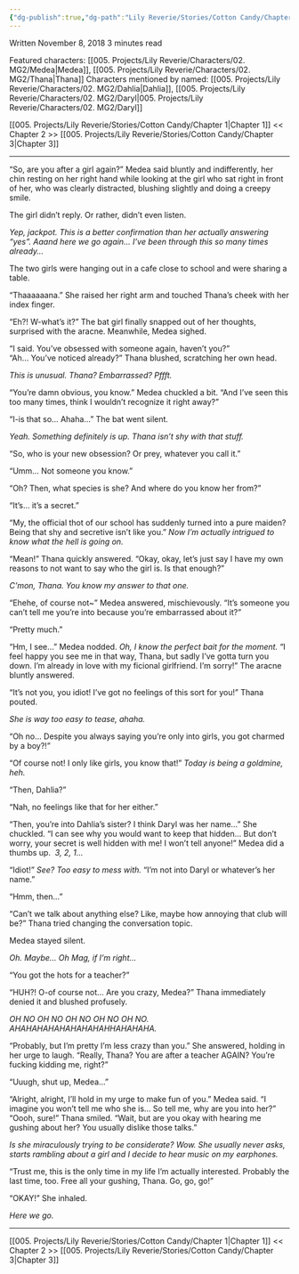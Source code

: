 ```yaml
---
{"dg-publish":true,"dg-path":"Lily Reverie/Stories/Cotton Candy/Chapter 2.md","permalink":"/lily-reverie/stories/cotton-candy/chapter-2/","created":"2024-01-22T20:49:58.061-03:00","updated":"2024-01-22T20:49:58.061-03:00"}
---
```


Written November 8, 2018
3 minutes read

Featured characters: [[005. Projects/Lily Reverie/Characters/02. MG2/Medea\|Medea]], [[005. Projects/Lily Reverie/Characters/02. MG2/Thana\|Thana]]
Characters mentioned by named: [[005. Projects/Lily Reverie/Characters/02. MG2/Dahlia\|Dahlia]], [[005. Projects/Lily Reverie/Characters/02. MG2/Daryl\|005. Projects/Lily Reverie/Characters/02. MG2/Daryl]]

[[005. Projects/Lily Reverie/Stories/Cotton Candy/Chapter 1\|Chapter 1]] << Chapter 2 >> [[005. Projects/Lily Reverie/Stories/Cotton Candy/Chapter 3\|Chapter 3]]

---
  
“So, are you after a girl again?” Medea said bluntly and indifferently, her chin resting on her right hand while looking at the girl who sat right in front of her, who was clearly distracted, blushing slightly and doing a creepy smile.

The girl didn’t reply. Or rather, didn’t even listen.

_Yep, jackpot. This is a better confirmation than her actually answering “yes”. Aaand here we go again… I’ve been through this so many times already…_

The two girls were hanging out in a cafe close to school and were sharing a table.

“Thaaaaaana.” She raised her right arm and touched Thana’s cheek with her index finger.

“Eh?! W-what’s it?” The bat girl finally snapped out of her thoughts, surprised with the aracne. Meanwhile, Medea sighed.

“I said. You’ve obsessed with someone again, haven’t you?”  
“Ah… You’ve noticed already?” Thana blushed, scratching her own head.

_This is unusual. Thana? Embarrassed? Pffft._

“You’re damn obvious, you know.” Medea chuckled a bit. “And I’ve seen this too many times, think I wouldn’t recognize it right away?”

“I-is that so… Ahaha…” The bat went silent.

_Yeah. Something definitely is up. Thana isn’t shy with that stuff._

“So, who is your new obsession? Or prey, whatever you call it.”

“Umm… Not someone you know.”

“Oh? Then, what species is she? And where do you know her from?”

“It’s… it’s a secret.”

“My, the official thot of our school has suddenly turned into a pure maiden? Being that shy and secretive isn’t like you.” _Now I’m actually intrigued to know what the hell is going on._

“Mean!” Thana quickly answered. “Okay, okay, let’s just say I have my own reasons to not want to say who the girl is. Is that enough?”

_C’mon, Thana. You know my answer to that one._

“Ehehe, of course not~” Medea answered, mischievously. “It’s someone you can’t tell me you’re into because you’re embarrassed about it?”

“Pretty much.”

“Hm, I see…” Medea nodded. _Oh, I know the perfect bait for the moment._ “I feel happy you see me in that way, Thana, but sadly I’ve gotta turn you down. I’m already in love with my ficional girlfriend. I’m sorry!” The aracne bluntly answered.

“It’s not you, you idiot! I’ve got no feelings of this sort for you!” Thana pouted.

_She is way too easy to tease, ahaha._

“Oh no… Despite you always saying you’re only into girls, you got charmed by a boy?!”

“Of course not! I only like girls, you know that!” _Today is being a goldmine, heh._

“Then, Dahlia?”

“Nah, no feelings like that for her either.”

“Then, you’re into Dahlia’s sister? I think Daryl was her name…” She chuckled. “I can see why you would want to keep that hidden… But don’t worry, your secret is well hidden with me! I won’t tell anyone!” Medea did a thumbs up.  _3, 2, 1…_

“Idiot!” _See? Too easy to mess with._ “I’m not into Daryl or whatever’s her name.”

“Hmm, then…”

“Can’t we talk about anything else? Like, maybe how annoying that club will be?” Thana tried changing the conversation topic.

Medea stayed silent.

_Oh. Maybe… Oh Mag, if I’m right…_

“You got the hots for a teacher?”

“HUH?! O-of course not… Are you crazy, Medea?” Thana immediately denied it and blushed profusely.

*OH NO OH NO OH NO OH NO OH NO.*  
*AHAHAHAHAHAHAHAHAHHAHAHAHA.*

“Probably, but I’m pretty I’m less crazy than you.” She answered, holding in her urge to laugh. “Really, Thana? You are after a teacher AGAIN? You’re fucking kidding me, right?”

“Uuugh, shut up, Medea…”

“Alright, alright, I’ll hold in my urge to make fun of you.” Medea said. “I imagine you won’t tell me who she is… So tell me, why are you into her?”  
“Oooh, sure!” Thana smiled. “Wait, but are you okay with hearing me gushing about her? You usually dislike those talks.”

_Is she miraculously trying to be considerate? Wow. She usually never asks, starts rambling about a girl and I decide to hear music on my earphones._

“Trust me, this is the only time in my life I’m actually interested. Probably the last time, too. Free all your gushing, Thana. Go, go, go!”

“OKAY!” She inhaled.

_Here we go._



----

[[005. Projects/Lily Reverie/Stories/Cotton Candy/Chapter 1\|Chapter 1]] << Chapter 2 >> [[005. Projects/Lily Reverie/Stories/Cotton Candy/Chapter 3\|Chapter 3]]
